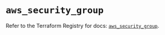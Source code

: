 # `aws_security_group`

Refer to the Terraform Registry for docs: [`aws_security_group`](https://registry.terraform.io/providers/hashicorp/aws/3.76.1/docs/resources/security_group).
